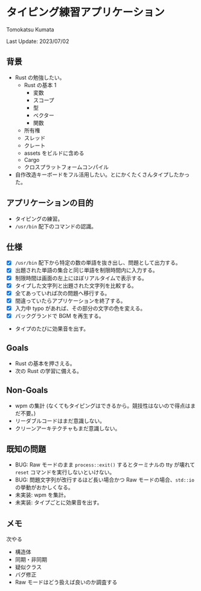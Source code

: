 # タイピング練習アプリケーション
Tomokatsu Kumata

Last Update: 2023/07/02

## 背景

  - Rust の勉強したい。
    - Rust の基本 1
      - 変数
      - スコープ
      - 型
      - ベクター
      - 関数
    - 所有権
    - スレッド
    - クレート
    - assets をビルドに含める
    - Cargo
    - クロスプラットフォームコンパイル
  - 自作改造キーボードをフル活用したい。とにかくたくさんタイプしたかった。

## アプリケーションの目的

  - タイピングの練習。
  - `/usr/bin` 配下のコマンドの認識。

## 仕様

  - [x] `/usr/bin` 配下から特定の数の単語を抜き出し、問題として出力する。
  - [x] 出題された単語の集合と同じ単語を制限時間内に入力する。
  - [x] 制限時間は画面の左上にほぼリアルタイムで表示する。
  - [x] タイプした文字列と出題された文字列を比較する。
  - [x] 全てあっていれば次の問題へ移行する。
  - [x] 間違っていたらアプリケーションを終了する。
  - [x] 入力中 typo があれば、その部分の文字の色を変える。
  - [x] バックグランドで BGM を再生する。
  - タイプのたびに効果音を出す。

## Goals

  - Rust の基本を押さえる。
  - 次の Rust の学習に備える。

## Non-Goals

  - wpm の集計 (なくてもタイピングはできるから。競技性はないので得点はまだ不要。)
  - リーダブルコードはまだ意識しない。
  - クリーンアーキテクチャもまだ意識しない。

## 既知の問題

  - BUG: Raw モードのまま `process::exit()` するとターミナルの tty が壊れて `reset` コマンドを実行しないといけない。
  - BUG: 問題文字列が改行するほど長い場合かつ Raw モードの場合、`std::io` の挙動がおかしくなる。
  - 未実装: wpm を集計。
  - 未実装: タイプごとに効果音を出す。

## メモ
次やる

  - 構造体
  - 同期・非同期
  - 疑似クラス
  - バグ修正
  - Raw モードはどう扱えば良いのか調査する
